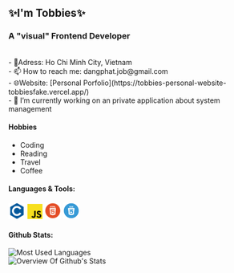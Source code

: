 <h2>✨I'm Tobbies✨</h2>
<h3>A "visual" Frontend Developer</h3>
  <br>
- 📍Adress: Ho Chi Minh City, Vietnam<br>
- 📫 How to reach me: dangphat.job@gmail.com<br>
- 🌐Website: [Personal Porfolio](https://tobbies-personal-website-tobbiesfake.vercel.app/)<br>
- 🔭 I’m currently working on an private application about system management<br>

#### Hobbies
<ul>
  <li>Coding</li>
  <li>Reading</li>
  <li>Travel</li>
  <li>Coffee</li>
</ul>
      
#### Languages & Tools:
<code><img height="32" src="images/c1.png" alt="C language"></code>
<code><img height="30" src="images/js.png" alt="JavaScript"></code>
<code><img height="33" src="images/html.png" alt="HTML"></code>
<code><img height="33" src="images/css.png" alt="CSS"></code>
#### Github Stats:
<p>
  <img alt="Most Used Languages" src="https://github-readme-stats-anuraghazra1.vercel.app/api/top-langs/?username=tobbiesfake&layout=compact&theme=tokyonight"><br>
  <img alt="Overview Of Github's Stats" src="https://github-readme-stats.vercel.app/api?username=tobbiesfake&show_icons=true&theme=tokyonight">
</p>





<!--
**tobbiesfake/tobbiesfake** is a ✨ _special_ ✨ repository because its `README.md` (this file) appears on your GitHub profile.

Here are some ideas to get you started:

- 🔭 I’m currently working on ...
- 🌱 I’m currently learning ...
- 👯 I’m looking to collaborate on ...
- 🤔 I’m looking for help with ...
- 💬 Ask me about ...
- 📫 How to reach me: ...
-->
